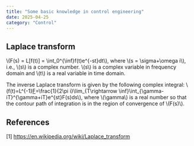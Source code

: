 ```yaml
---
title: "Some basic knowledge in control engineering"
date: 2025-04-25
category: "Control"
---
```


## Laplace transform
\\\(F(s) = L[f(t)] = \int_0^{\inf}f(t)e^{-st}dt\\\), where \\\(s = \sigma+\omega i\\\), i.e., \\\(s\\\) is a complex number. \\\(s\\\) is a complex variable in frequency domain and \\\(t\\\) is a real variable in time domain. 

The inverse Laplace transform is given by the following complex integral:
\\\(f(t)=L^{-1}[F](t)=\frac{1}{2\pi i}\lim_{T\rightarrow \inf}\int_{\gamma-iT}^{\gamma+iT}e^{st}F(s)ds\\\), where \\\(\gamma\\\) is a real number so that the contour path of integration is in the region of convergence of \\\(F(s)\\\). 

## References
[1] https://en.wikipedia.org/wiki/Laplace_transform